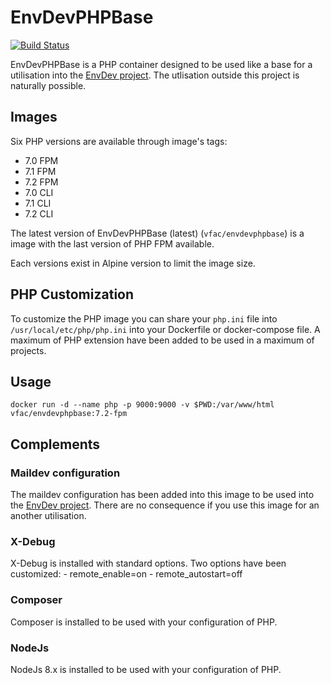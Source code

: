 # EnvDevPHPBase

[![Build Status](https://travis-ci.org/vfalies/EnvDevPHPBase.svg?branch=master)](https://travis-ci.org/vfalies/EnvDevPHPBase)

EnvDevPHPBase is a PHP container designed to be used like a base for a utilisation into the [EnvDev project](https://vfac.fr/projects/envdev).
The utlisation outside this project is naturally possible.

## Images

Six PHP versions are available through image's tags:

- 7.0 FPM
- 7.1 FPM
- 7.2 FPM
- 7.0 CLI
- 7.1 CLI
- 7.2 CLI

The latest version of EnvDevPHPBase (latest) (`vfac/envdevphpbase`) is a image with the last version of PHP FPM available.

Each versions exist in Alpine version to limit the image size.

## PHP Customization

To customize the PHP image you can share your `php.ini` file into `/usr/local/etc/php/php.ini` into your Dockerfile or docker-compose file.
A maximum of PHP extension have been added to be used in a maximum of projects.

## Usage

```
docker run -d --name php -p 9000:9000 -v $PWD:/var/www/html vfac/envdevphpbase:7.2-fpm
```

## Complements

### Maildev configuration

The maildev configuration has been added into this image to be used into the [EnvDev project](https://vfac.fr/projects/envdev).
There are no consequence if you use this image for an another utilisation.

### X-Debug

X-Debug is installed with standard options.
Two options have been customized:
    - remote_enable=on
    - remote_autostart=off

### Composer

Composer is installed to be used with your configuration of PHP.

### NodeJs

NodeJs 8.x is installed to be used with your configuration of PHP.